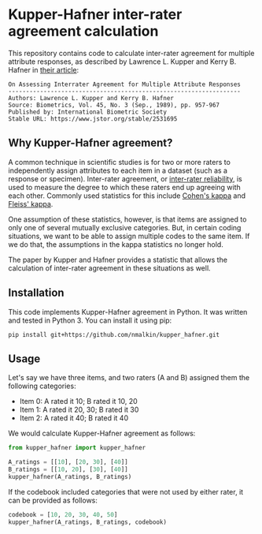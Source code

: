 Kupper-Hafner inter-rater agreement calculation
================================================

This repository contains code to calculate inter-rater agreement for multiple attribute responses, as described by Lawrence L. Kupper and Kerry B. Hafner in [their article](https://dx.doi.org/10.2307/2531695):

    On Assessing Interrater Agreement for Multiple Attribute Responses 
    ------------------------------------------------------------------
    Authors: Lawrence L. Kupper and Kerry B. Hafner
    Source: Biometrics, Vol. 45, No. 3 (Sep., 1989), pp. 957-967
    Published by: International Biometric Society
    Stable URL: https://www.jstor.org/stable/2531695


Why Kupper-Hafner agreement?
----------------------------
A common technique in scientific studies is for two or more raters to independently assign attributes to each item in a dataset (such as a response or specimen).
Inter-rater agreement, or [inter-rater reliability](https://en.wikipedia.org/wiki/Inter-rater_reliability), is used to measure the degree to which these raters end up agreeing with each other. Commonly used statistics for this include [Cohen's kappa](https://en.wikipedia.org/wiki/Cohen%27s_kappa) and [Fleiss' kappa](https://en.wikipedia.org/wiki/Fleiss'_kappa).

One assumption of these statistics, however, is that items are assigned to only one of several mutually exclusive categories. But, in certain coding situations, we want to be able to assign multiple codes to the same item. If we do that, the assumptions in the kappa statistics no longer hold.

The paper by Kupper and Hafner provides a statistic that allows the calculation of inter-rater agreement in these situations as well.

Installation
------------
This code implements Kupper-Hafner agreement in Python. It was written and tested in Python 3.
You can install it using pip:

    pip install git+https://github.com/nmalkin/kupper_hafner.git


Usage
-----
Let's say we have three items, and two raters (A and B) assigned them the following categories:

- Item 0: A rated it 10; B rated it 10, 20
- Item 1: A rated it 20, 30; B rated it 30
- Item 2: A rated it 40; B rated it 40

We would calculate Kupper-Hafner agreement as follows:
```python
from kupper_hafner import kupper_hafner

A_ratings = [[10], [20, 30], [40]]
B_ratings = [[10, 20], [30], [40]]
kupper_hafner(A_ratings, B_ratings)
```

If the codebook included categories that were not used by either rater, it can be provided as follows:

```python
codebook = [10, 20, 30, 40, 50]
kupper_hafner(A_ratings, B_ratings, codebook)
```